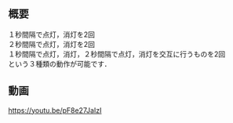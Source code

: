 ## 概要
１秒間隔で点灯，消灯を2回  
２秒間隔で点灯，消灯を2回  
１秒間隔で点灯，消灯，２秒間隔で点灯，消灯を交互に行うものを2回  
という３種類の動作が可能です．

## 動画
https://youtu.be/pF8e27JaIzI
